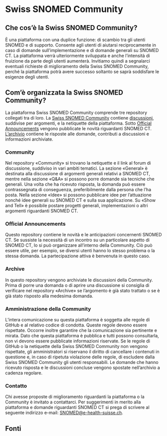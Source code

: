 # Swiss SNOMED Community
## Che cos’è la Swiss SNOMED Community?
È una piattaforma con una duplice funzione: di scambio tra gli utenti SNOMED e di supporto. Consente agli utenti di aiutarsi reciprocamente in caso di domande sull’implementazione e di domande generali su SNOMED CT. La piattaforma verrà ulteriormente sviluppata e anche l’intensità di fruizione da parte degli utenti aumenterà. Invitiamo quindi a segnalarci eventuali richieste di miglioramento della Swiss SNOMED Community, perché la piattaforma potrà avere successo soltanto se saprà soddisfare le esigenze degli utenti.

## Com’è organizzata la Swiss SNOMED Community?
La piattaforma Swiss SNOMED Community comprende tre repository collegati tra di loro. La [Swiss SNOMED Community](https://github.com/ehealthsuisse/Community/blob/main/README.md) contiene [discussioni](https://github.com/ehealthsuisse/Community/discussions), suddivise per argomenti, e la netiquette della piattaforma. Sotto [Official Announcements](https://github.com/ehealthsuisse/Announcements/discussions) vengono pubblicate le novità riguardanti SNOMED CT. [L’archivio](https://github.com/ehealthsuisse/Archiv/discussions)
 contiene le risposte alle domande, contributi a discussioni e informazioni archiviate.

### Community
Nel repository «Community» si trovano la netiquette e il link al forum di discussione, suddiviso in vari ambiti tematici. La sezione «General» è destinata alla discussione di argomenti generali relativi a SNOMED CT, mentre nella sezione «Q&A» si possono porre domande sia tecniche che generali. Una volta che ha ricevuto risposta, la domanda può essere contrassegnata di conseguenza, preferibilmente dalla persona che l’ha posta. Nella sezione «Idee» si possono pubblicare idee per l’attuazione nonché idee generali su SNOMED CT e sulla sua applicazione. Su «Show and Tell» è possibile postare progetti generali, implementazioni o altri argomenti riguardanti SNOMED CT.
### Official Announcements
Questo repository contiene le novità e le anticipazioni concernenti SNOMED CT. Se sussiste la necessità di un incontro su un particolare aspetto di SNOMED CT, lo si può organizzare all’interno della Community. Ciò può essere utile, per esempio, se diversi utenti hanno lo stesso problema o la stessa domanda. La partecipazione attiva è benvenuta in questo caso.
### Archive
In questo repository vengono archiviate le discussioni della Community. Prima di porre una domanda o di aprire una discussione si consiglia di verificare nel repository «Archive» se l’argomento è già stato trattato o se è già stato risposto alla medesima domanda.
### Amministrazione della Community
L’intera comunicazione su questa piattaforma è soggetta alle regole di GitHub e al relativo codice di condotta. Queste regole devono essere rispettate. Occorre inoltre garantire che la comunicazione sia pertinente e mirata. Dato che questa piattaforma è pubblica e tutti possono consultarla, non vi devono essere pubblicate informazioni riservate. Se le regole di GitHub o la netiquette della Swiss SNOMED Community non vengono rispettate, gli amministratori si riservano il diritto di cancellare i contenuti in questione e, in caso di ripetuta violazione delle regole, di escludere dalla Swiss SNOMED Community gli utenti responsabili.
Le domande che hanno ricevuto risposta e le discussioni concluse vengono spostate nell’archivio a cadenza regolare.
### Contatto
Chi avesse proposte di miglioramento riguardanti la piattaforma o la Community è invitato a contattarci. Per suggerimenti in merito alla piattaforma e domande riguardanti SNOMED CT si prega di scrivere al seguente indirizzo e-mail: SNOMED@e-health-suisse.ch.


## Fonti
